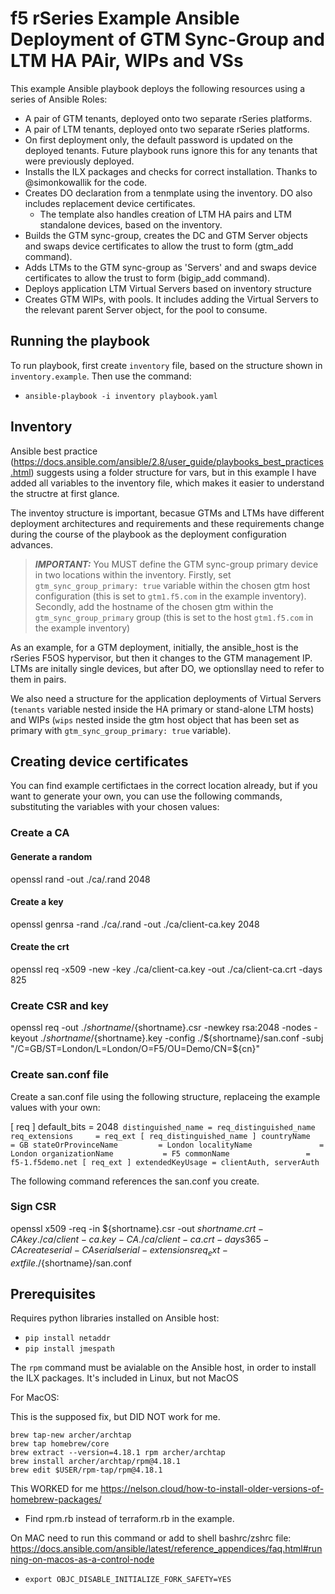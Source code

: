 # f5 rSeries Example Ansible Deployment of GTM Sync-Group and LTM HA PAir, WIPs and VSs

This example Ansible playbook deploys the following resources using a series of Ansible Roles:

- A pair of GTM tenants, deployed onto two separate rSeries platforms.
- A pair of LTM tenants, deployed onto two separate rSeries platforms.
- On first deployment only, the default password is updated on the deployed tenants.  Future playbook runs ignore this for any tenants that were previously deployed.
- Installs the ILX packages and checks for correct installation.  Thanks to @simonkowallik for the code.
- Creates DO declaration from a tenmplate using the inventory.  DO also includes replacement device certificates.
  - The template also handles creation of LTM HA pairs and LTM standalone devices, based on the inventory.
- Builds the GTM sync-group, creates the DC and GTM Server objects and swaps device certificates to allow the trust to form (gtm_add command).
- Adds LTMs to the GTM sync-group as 'Servers' and and swaps device certificates to allow the trust to form (bigip_add command).
- Deploys application LTM Virtual Servers based on inventory structure
- Creates GTM WIPs, with pools.  It includes adding the Virtual Servers to the relevant parent Server object, for the pool to consume.


## Running the playbook

To run playbook, first create `inventory` file, based on the structure shown in `inventory.example`.  Then use the command:
- `ansible-playbook -i inventory playbook.yaml`

## Inventory

Ansible best practice (https://docs.ansible.com/ansible/2.8/user_guide/playbooks_best_practices.html) suggests using a folder structure for vars, but in this example I have added all variables to the inventory file, which makes it easier to understand the structre at first glance.  

The inventoy structure is important, becasue GTMs and LTMs have different deployment architectures and requirements and these requirements change during the course of the playbook as the deployment configuration advances.

> **_IMPORTANT:_**  You MUST define the GTM sync-group primary device in two locations within the inventory.  Firstly, set `gtm_sync_group_primary: true` variable within the chosen gtm host configuration (this is set to `gtm1.f5.com` in the example inventory).  Secondly, add the hostname of the chosen gtm within the `gtm_sync_group_primary` group (this is set to the host `gtm1.f5.com` in the example inventory)

As an example, for a GTM deployment, initially, the ansible_host is the rSeries F5OS hypervisor, but then it changes to the GTM management IP.  LTMs are initally single devices, but after DO, we optionsllay need to refer to them in pairs.  

We also need a structure for the application deployments of Virtual Servers (`tenants` variable nested inside the HA primary or stand-alone LTM hosts) and WIPs (`wips` nested inside the gtm host object that has been set as primary with `gtm_sync_group_primary: true` variable).




## Creating device certificates 

You can find example certifictaes in the correct location already, but if you want to generate your own, you can use the following commands, substituting the variables with your chosen values: 

### Create a CA

#### Generate a random
openssl rand -out ./ca/.rand 2048

#### Create a key
openssl genrsa -rand ./ca/.rand -out ./ca/client-ca.key 2048

#### Create the crt
openssl req -x509 -new -key ./ca/client-ca.key -out ./ca/client-ca.crt -days 825


### Create CSR and key
openssl req -out ./${shortname}/${shortname}.csr -newkey rsa:2048 -nodes -keyout ./${shortname}/${shortname}.key -config ./${shortname}/san.conf -subj "/C=GB/ST=London/L=London/O=F5/OU=Demo/CN=${cn}"

### Create san.conf file
Create a san.conf file using the following structure, replaceing the example values with your own:

  [ req ]
  default_bits       = 2048`
  distinguished_name = req_distinguished_name
  req_extensions     = req_ext
  [ req_distinguished_name ]
  countryName                 = GB
  stateOrProvinceName         = London
  localityName               = London
  organizationName           = F5
  commonName                 = f5-1.f5demo.net
  [ req_ext ]
  extendedKeyUsage = clientAuth, serverAuth`

The following command references the san.conf you create.


### Sign CSR
openssl x509 -req -in ${shortname}.csr -out ${shortname}.crt -CAkey ./ca/client-ca.key -CA ./ca/client-ca.crt -days 365 -CAcreateserial -CAserial serial -extensions req_ext -extfile ./${shortname}/san.conf


## Prerequisites 

Requires python libraries installed on Ansible host:
- `pip install netaddr`
- `pip install jmespath`


The `rpm` command must be avialable on the Ansible host, in order to install the ILX packages.  It's included in Linux, but not MacOS

For MacOS:

This is the supposed fix, but DID NOT work for me.

    brew tap-new archer/archtap
    brew tap homebrew/core
    brew extract --version=4.18.1 rpm archer/archtap
    brew install archer/archtap/rpm@4.18.1
    brew edit $USER/rpm-tap/rpm@4.18.1

This WORKED for me https://nelson.cloud/how-to-install-older-versions-of-homebrew-packages/
- Find rpm.rb instead of terraform.rb in the example.

On MAC need to run this command or add to shell bashrc/zshrc file:  https://docs.ansible.com/ansible/latest/reference_appendices/faq.html#running-on-macos-as-a-control-node
- `export OBJC_DISABLE_INITIALIZE_FORK_SAFETY=YES`